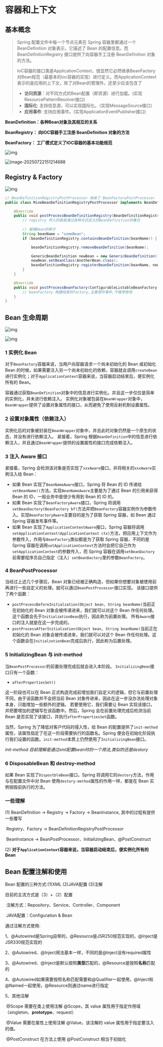 # 容器和上下文

## 基本概念

> Spring 配置文件中每一个<bean>节点元素在 Spring 容器里都通过一个 BeanDefinition 对象表示，它描述了 Bean 的配置信息。而 BeanDefinitionRegistry 接口提供了向容器手工注册 BeanDefinition 对象的方法。
>
> 
>
> IoC容器的接口类是ApplicationContext，很显然它必然继承BeanFactory对Bean规范（最基本的ioc容器的实现）进行定义。而ApplicationContext表示的是应用的上下文，除了对Bean的管理外，还至少应该包含了
>
> - **访问资源**：对不同方式的Bean配置（即资源）进行加载。(实现ResourcePatternResolver接口)
> - **国际化**: 支持信息源，可以实现国际化。（实现MessageSource接口）
> - **应用事件**: 支持应用事件。(实现ApplicationEventPublisher接口)



**BeanDefinition：各种Bean对象及其相互的关系**

**BeanRegistry： 向IOC容器手工注册 BeanDefinition 对象的方法**

**BeanFactory： 工厂模式定义了IOC容器的基本功能规范**

![img](https://cdn.jsdelivr.net/gh/wang-jie-2020/images/spring-framework-ioc-source-71.png)



![image-20250722151214688](https://raw.gitcode.com/qq_36179938/images/raw/main/image-20250722151214688.png)





## Registry & Factory 

<img src="https://cdn.jsdelivr.net/gh/wang-jie-2020/images/5e70bcb4ff1d43b19da823fbc6e2a6d9.png" alt="img"  />

```java
// BeanDefinitionRegistryPostProcessor 继承了 BeanFactoryPostProcessor
public class MineBeanDefinitionRegistryPostProcessor implements BeanDefinitionRegistryPostProcessor {

    @Override
    public void postProcessBeanDefinitionRegistry(BeanDefinitionRegistry registry) throws BeansException {
		// registry 传入的就是通过各种方式定义的BeanDefinition的集合
        
        // 替换Bean的例子
        String beanName = "someBean";
        if (beanDefinitionRegistry.containsBeanDefinition(beanName)) {

            beanDefinitionRegistry.removeBeanDefinition(beanName);

            GenericBeanDefinition newBean = new GenericBeanDefinition();
            newBean.setBeanClass(AnotherBean.class);
            beanDefinitionRegistry.registerBeanDefinition(beanName, newBean);
        }
    }

    @Override
    public void postProcessBeanFactory(ConfigurableListableBeanFactory beanFactory) throws BeansException {
        // beanFactory 构建结束的factory,主要用作事件,不推荐修改
    }
}
```

## Bean 生命周期

![img](https://cdn.jsdelivr.net/gh/wang-jie-2020/images/spring-framework-ioc-source-102.png)

![img](https://raw.gitcode.com/qq_36179938/images/raw/main/7e70ea485aff193dcdadace6e895242c.jpeg)

### 1 实例化 Bean

对于`BeanFactory`容器来说，当用户向容器请求一个尚未初始化的 Bean 或初始化 Bean 的时候，如果需要注入另一个尚未初始化的依赖，容器就会调用`createBean`进行实例化；对于`ApplicationContext`容器来说，当容器启动结束后，便实例化所有的 Bean。

容器通过获取`BeanDefinition`对象中的信息进行实例化。并且这一步仅仅是简单的实例化，并未进行依赖注入。 实例化对象被包装在`BeanWrapper`对象中，`BeanWrapper`提供了设置对象属性的接口，从而避免了使用反射机制设置属性。

### 2 设置对象属性（依赖注入）

实例化后的对象被封装在`BeanWrapper`对象中，并且此时对象仍然是一个原生的状态，并没有进行依赖注入。 紧接着，Spring 根据`BeanDefinition`中的信息进行依赖注入，并且通过`BeanWrapper`提供的设置属性的接口完成依赖注入。

### 3 注入 Aware 接口

紧接着，Spring 会检测该对象是否实现了`xxxAware`接口，并将相关的`xxxAware`实例注入给 Bean：

- 如果 Bean 实现了`BeanNameAware`接口，Spring 将 Bean 的 ID 传递给`setBeanName()`方法。实现`BeanNameAware`主要是为了通过 Bean 的引用来获得 Bean 的 ID，一般业务中是很少有用到 Bean 的 ID 的。
- 如果 Bean 实现了`BeanFactoryAware`接口，Spring 将调用`setBeanDactory(BeanFactory bf)`方法并把`BeanFactory`容器实例作为参数传入。实现`BeanFactoryAware`主要目的是为了获取 Spring 容器，如 Bean 通过 Spring 容器发布事件等。
- 如果 Bean 实现了`ApplicationContextAware`接口，Spring 容器将调用`setApplicationContext(ApplicationContext ctx)`方法，把应用上下文作为参数传入，作用与`BeanFactory`类似都是为了获取 Spring 容器，不同的是 Spring 容器在调用`setApplicationContext`方法时会把它自己作为`setApplicationContext`的参数传入，而 Spring 容器在调用`setBeanDactory`前需要程序员自己指定（注入）`setBeanDactory`里的参数`BeanFactory`。

### 4 BeanPostProcessor

当经过上述几个步骤后，Bean 对象已经被正确构造，但如果你想要对象被使用前再进行一些自定义的处理，就可以通过`BeanPostProcessor`接口实现。 该接口提供了两个函数：

- `postProcessBeforeInitialzation(Object bean, String beanName)`当前正在初始化的 Bean 对象会被传递进来，我们就可以对这个 Bean 作任何处理。这个函数会先于`InitialzationBean`执行，因此称为前置处理。 所有`Aware`接口的注入就是在这一步完成的。
- `postProcessAfterInitialzation(Object bean, String beanName)`当前正在初始化的 Bean 对象会被传递进来，我们就可以对这个 Bean 作任何处理。这个函数会在`InitialzationBean`完成后执行，因此称为后置处理。

### 5 InitializingBean 与 init-method

当`BeanPostProcessor`的前置处理完成后就会进入本阶段。 `InitializingBean`接口只有一个函数：

- `afterPropertiesSet()`

这一阶段也可以在 Bean 正式构造完成前增加我们自定义的逻辑，但它与前置处理不同，由于该函数并不会把当前 Bean 对象传进来，因此在这一步没办法处理对象本身，只能增加一些额外的逻辑。 若要使用它，我们需要让 Bean 实现该接口，并把要增加的逻辑写在该函数中。然后，Spring 会在前置处理完成后检测当前 Bean 是否实现了该接口，并执行`afterPropertiesSet`函数。

当然，Spring 为了降低对客户代码的侵入性，给 Bean 的配置提供了`init-method`属性，该属性指定了在这一阶段需要执行的函数名。Spring 便会在初始化阶段执行我们设置的函数。`init-method`本质上仍然使用了`InitializingBean`接口。

*init-method 目前理解是通过xml配置bean时的一个用法,类似的还是destory*

### 6 DisposableBean 和 destroy-method

如果 Bean 实现了`DispostbleBean`接口，Spring 将调用它的`destory`方法，作用与在配置文件中对 Bean 使用`destory-method`属性的作用一样，都是在 Bean 实例销毁前执行的方法。

### 一些理解

(1) BeanDefinition -> Registry -> Factory -> BeanInstance, 其中的过程有提供一些覆写

​	Registry、Factory -> BeanDefinitionRegistryPostProcessor

​	BeanInstance -> BeanPostProcessor、InitializingBean、@PostConstruct

(2) **对于`ApplicationContext`容器来说，当容器启动结束后，便实例化所有的 Bean**

## Bean 配置注解和使用

Bean 配置的三种方式:(1)XML (2)JAVA配置 (3)注解

目前的主流方式是（3）+（2）配置

​	注解方式：Repository、Service、Controller、Component

​	JAVA配置：Configuration & Bean

通过注解方式使用:

1、@Autowired是Spring自带的，@Resource是JSR250规范实现的，@Inject是JSR330规范实现的

2、@Autowired、@Inject用法基本一样，不同的是@Inject没有required属性

3、@Autowired、@Inject是默认按照**类型**匹配的，@Resource是按照**名称**匹配的

4、@Autowired如果需要按照名称匹配需要和@Qualifier一起使用，@Inject和@Named一起使用，@Resource则通过name进行指定

5、其他注解

​	@Scope	需要在类上使用注解 @Scope，其 value 属性用于指定作用域（singleton、**prototype**、request）

​	@Value	需要在属性上使用注解 @Value，该注解的 value 属性用于指定要注入的值。

​	@PostConstruct	在方法上使用 @PostConstruct 相当于初始化

